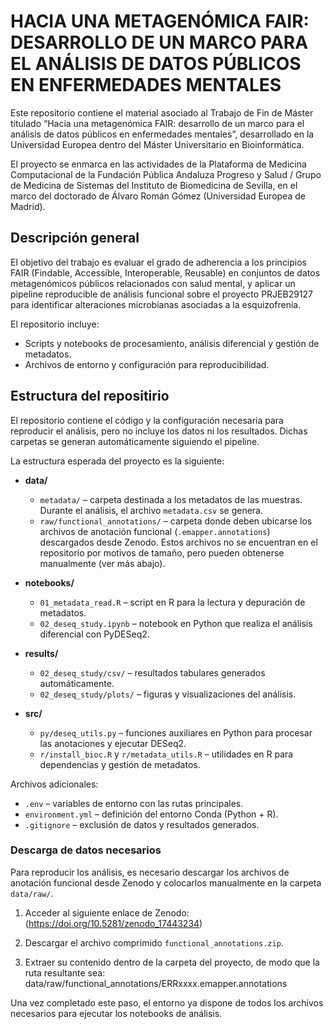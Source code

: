 # HACIA UNA METAGENÓMICA FAIR: DESARROLLO DE UN MARCO PARA EL ANÁLISIS DE DATOS PÚBLICOS EN ENFERMEDADES MENTALES

Este repositorio contiene el material asociado al Trabajo de Fin de Máster titulado “Hacia una metagenómica FAIR: desarrollo de un marco para el análisis de datos públicos en enfermedades mentales”, desarrollado en la Universidad Europea dentro del Máster Universitario en Bioinformática.  

El proyecto se enmarca en las actividades de la Plataforma de Medicina Computacional de la Fundación Pública Andaluza Progreso y Salud / Grupo de Medicina de Sistemas del Instituto de Biomedicina de Sevilla, en el marco del doctorado de Álvaro Román Gómez (Universidad Europea de Madrid). 

## Descripción general

El objetivo del trabajo es evaluar el grado de adherencia a los principios FAIR (Findable, Accessible, Interoperable, Reusable) en conjuntos de datos metagenómicos públicos relacionados con salud mental, y aplicar un pipeline reproducible de análisis funcional sobre el proyecto PRJEB29127 para identificar alteraciones microbianas asociadas a la esquizofrenia.

El repositorio incluye:
- Scripts y notebooks de procesamiento, análisis diferencial y gestión de metadatos.
- Archivos de entorno y configuración para reproducibilidad.

## Estructura del repositirio

El repositorio contiene el código y la configuración necesaria para reproducir el análisis, pero no incluye los datos ni los resultados. Dichas carpetas se generan automáticamente siguiendo el pipeline.

La estructura esperada del proyecto es la siguiente:

- **data/**
  - `metadata/` – carpeta destinada a los metadatos de las muestras. Durante el análisis, el archivo `metadata.csv` se genera.
  - `raw/functional_annotations/` – carpeta donde deben ubicarse los archivos de anotación funcional (`.emapper.annotations`) descargados desde Zenodo. Estos archivos no se encuentran en el repositorio por motivos de tamaño, pero pueden obtenerse manualmente (ver más abajo).

- **notebooks/**
  - `01_metadata_read.R` – script en R para la lectura y depuración de metadatos.
  - `02_deseq_study.ipynb` – notebook en Python que realiza el análisis diferencial con PyDESeq2.

- **results/**
  - `02_deseq_study/csv/` – resultados tabulares generados automáticamente.
  - `02_deseq_study/plots/` – figuras y visualizaciones del análisis.

- **src/**
  - `py/deseq_utils.py` – funciones auxiliares en Python para procesar las anotaciones y ejecutar DESeq2.
  - `r/install_bioc.R` y `r/metadata_utils.R` – utilidades en R para dependencias y gestión de metadatos.

Archivos adicionales:
- `.env` – variables de entorno con las rutas principales.
- `environment.yml` – definición del entorno Conda (Python + R).
- `.gitignore` – exclusión de datos y resultados generados.

### Descarga de datos necesarios

Para reproducir los análisis, es necesario descargar los archivos de anotación funcional desde Zenodo y colocarlos manualmente en la carpeta `data/raw/`.

1. Acceder al siguiente enlace de Zenodo:  
(https://doi.org/10.5281/zenodo_17443234)

2. Descargar el archivo comprimido `functional_annotations.zip`.

3. Extraer su contenido dentro de la carpeta del proyecto, de modo que la ruta resultante sea:
      data/raw/functional_annotations/ERRxxxx.emapper.annotations

Una vez completado este paso, el entorno ya dispone de todos los archivos necesarios para ejecutar los notebooks de análisis.
